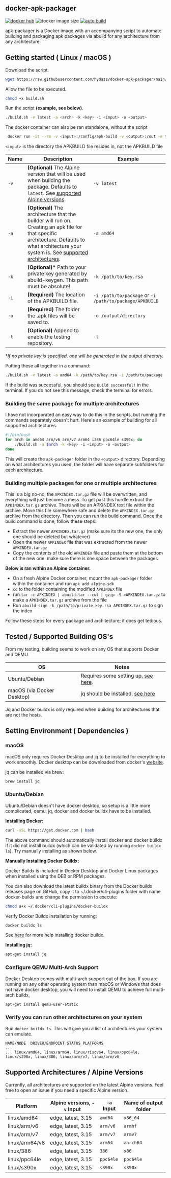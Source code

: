 ## docker-apk-packager

[![docker hub](https://img.shields.io/badge/docker_hub-link-blue?style=for-the-badge&logo=docker)](https://hub.docker.com/r/vcxpz/apk-packager) ![docker image size](https://img.shields.io/docker/image-size/vcxpz/apk-packager?style=for-the-badge&logo=docker) [![auto build](https://img.shields.io/badge/docker_builds-automated-blue?style=for-the-badge&logo=docker?color=d1aa67)](https://github.com/hydazz/docker-apk-packager/actions?query=workflow%3A"Auto+Builder+CI")

apk-packager is a Docker image with an accompanying script to automate building and packaging apk packages via abuild for any architecture from any architecture.

## Getting started ( Linux / macOS )

Download the script.

```bash
wget https://raw.githubusercontent.com/hydazz/docker-apk-packager/main/build.sh
```

Allow the file to be executed.

```bash
chmod +x build.sh
```

Run the script **(example, see below)**.

```bash
./build.sh -v latest -a <arch> -k <key> -i <input> -o <output>
```

The docker container can also be ran standalone, without the script

```bash
 docker run -it --rm -v <input>:/config/apk-build -v <output>:/out -e testing=true vcxpz/apk-packager
```

`<input>` is the directory the APKBUILD file resides in, not the APKBUILD file

| Name | Description                                                                                                                                                                                                                               | Example                                                 |
| ---- | ----------------------------------------------------------------------------------------------------------------------------------------------------------------------------------------------------------------------------------------- | ------------------------------------------------------- |
| `-v` | **(Optional)** The Alpine version that will be used when building the package. Defaults to `latest`. See [supported Alpine versions](#supported-architectures--alpine-versions).                                                          | `-v latest`                                               |
| `-a` | **(Optional)** The architecture that the builder will run on. Creating an apk file for that specific architecture. Defaults to what architecture your system is. See [supported architectures](#supported-architectures--alpine-versions). | `-a amd64`                                              |
| `-k` | **(Optional)\*** Path to your private key generated by abuild-keygen. This path must be absolute!                                                                                                                                         | `-k /path/to/key.rsa`                                   |
| `-i` | **(Required)** The location of the APKBUILD file.                                                                                                                                                                                         | `-i /path/to/package` or `-i /path/to/package/APKBUILD` |
| `-o` | **(Required)** The folder the .apk files will be saved to.                                                                                                                                                                                | `-o /output/directory`                                  |
| `-t` | **(Optional)** Append to enable the testing repository.                                                                                                                                                                                   | `-t`                                                    |

\*_If no private key is specified, one will be generated in the output directory._

Putting these all together in a command:

```bash
./build.sh -v latest -a amd64 -k /path/to/key.rsa -i /path/to/package -o /output/directory -t
```

If the build was successful, you should see `Build successful!` in the terminal. If you do not see this message, check the terminal for errors.

### Building the same package for multiple architectures

I have not incorporated an easy way to do this in the scripts, but running the commands separately doesn't hurt. Here's an example of building for all supported architectures.

```bash
#!/bin/bash
for arch in amd64 arm/v6 arm/v7 arm64 i386 ppc64le s390x; do
    ./build.sh -a $arch -k <key> -i <input> -o <output>
done
```

This will create the `apk-packager` folder in the `<output>` directory. Depending on what architectures you used, the folder will have separate subfolders for each architecture.

### Building multiple packages for one or multiple architectures

This is a big no-no, the `APKINDEX.tar.gz` file will be overwritten, and everything will just become a mess. To get past this hurdle extract the `APKINDEX.tar.gz` archive. There will be an APKINDEX text file within the archive. Move this file somewhere safe and delete the `APKINDEX.tar.gz` archive from the directory. Then you can run the build command. Once the build command is done, follow these steps:

-   Extract the newer `APKINDEX.tar.gz` (make sure its the new one, the only one should be deleted but whatever)
-   Open the newer `APKINDEX` file that was extracted from the newer `APKINDEX.tar.gz`
-   Copy the contents of the old `APKINDEX` file and paste them at the bottom of the new one. make sure there is one space between the packages

**Below is ran within an Alpine container.**

-   On a fresh Alpine Docker container, mount the `apk-packager` folder within the container and run `apk add alpine-sdk`
-   `cd` to the folder containing the modified `APKINDEX` file
-   run `tar -c APKINDEX | abuild-tar --cut | gzip -9 >APKINDEX.tar.gz` to make a `APKINDEX.tar.gz` archive from the file
-   Run `abuild-sign -k /path/to/private_key.rsa APKINDEX.tar.gz` to sign the index

Follow these steps for every package and architecture; it does get tedious.

## Tested / Supported Building OS's

From my testing, building seems to work on any OS that supports Docker and QEMU.

| OS                         | Notes                                                |
| -------------------------- | ---------------------------------------------------- |
| Ubuntu/Debian              | Requires some setting up, [see here](#ubuntudebian). |
| macOS (via Docker Desktop) | jq should be installed, [see here](#macos)           |

Jq and Docker buildx is only required when building for architectures that are not the hosts.

## Setting Environment ( Dependencies )

### macOS

macOS only requires Docker Desktop and jq to be installed for everything to work smoothly. Docker desktop can be downloaded from docker's [website](https://www.docker.com/products/docker-desktop).

jq can be installed via brew:

```bash
brew install jq
```

### Ubuntu/Debian

Ubuntu/Debian doesn't have docker desktop, so setup is a little more complicated, qemu, jq, docker and docker buildx have to be installed.

**Installing Docker:**

```bash
curl -sSL https://get.docker.com | bash
```

The above command should automatically install docker and docker buildx if it did not install buildx (which can be validated by running `docker buildx ls`). Try manually installing as shown below.

**Manually Installing Docker Buildx:**

Docker Buildx is included in Docker Desktop and Docker Linux packages when installed using the DEB or RPM packages.

You can also download the latest buildx binary from the Docker buildx releases page on GitHub, copy it to ~/.docker/cli-plugins folder with name docker-buildx and change the permission to execute:

```bash
chmod a+x ~/.docker/cli-plugins/docker-buildx
```

Verify Docker Buildx installation by running:

```bash
docker buildx ls
```

See [here](https://github.com/docker/buildx/#installing) for more help installing docker buildx.

**Installing jq:**

```bash
apt-get install jq
```

### Configure QEMU Multi-Arch Support

Docker Desktop comes with multi-arch support out of the box. If you are running on any other operating system than macOS or Windows that does not have docker desktop, you will need to install QEMU to achieve full multi-arch buildx,

```bash
apt-get install qemu-user-static
```

### Verify you can run other architectures on your system

Run `docker buildx ls`. This will give you a list of architectures your system can emulate.

    NAME/NODE  DRIVER/ENDPOINT STATUS PLATFORMS
    ...
    ... linux/amd64, linux/arm64, linux/riscv64, linux/ppc64le, linux/s390x, linux/386, linux/arm/v7, linux/arm/v6

## Supported Architectures / Alpine Versions

Currently, all architectures are supported on the latest Alpine versions. Feel free to open an issue if you need a specific Alpine version.

| Platform       | Alpine versions, `-v` Input | `-a` Input | Name of output folder |
| -------------- | --------------------------- | ---------- | --------------------- |
| linux/amd64    | edge, latest, 3.15          | `amd64`    | `x86_64`              |
| linux/arm/v6   | edge, latest, 3.15          | `arm/v6`   | `armhf`               |
| linux/arm/v7   | edge, latest, 3.15          | `arm/v7`   | `armv7`               |
| linux/arm64/v8 | edge, latest, 3.15          | `arm64`    | `aarch64`             |
| linux/386      | edge, latest, 3.15          | `386`      | `x86`                 |
| linux/ppc64le  | edge, latest, 3.15          | `ppc64le`  | `ppc64le`             |
| linux/s390x    | edge, latest, 3.15          | `s390x`    | `s390x`               |
